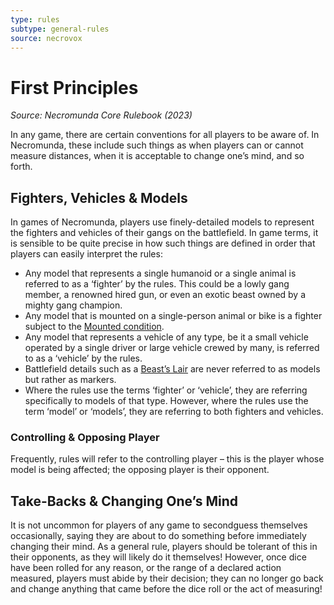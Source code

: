 ```yaml
---
type: rules
subtype: general-rules
source: necrovox
---
```


# First Principles

_Source: Necromunda Core Rulebook (2023)_

In any game, there are certain conventions for all players to be aware of. In Necromunda, these include
such things as when players can or cannot measure distances, when it is acceptable to change one’s mind, and so forth.

## Fighters, Vehicles & Models

In games of Necromunda, players use finely-detailed
models to represent the fighters and vehicles of their
gangs on the battlefield. In game terms, it is sensible
to be quite precise in how such things are defined in
order that players can easily interpret the rules:

- Any model that represents a single humanoid or a single animal is referred to as a ‘fighter’ by the rules. This could be a lowly gang member, a renowned hired gun, or even an exotic beast owned by a mighty gang champion.
- Any model that is mounted on a single-person animal or bike is a fighter subject to the [Mounted condition](/docs/general-principles/conditions#mounted).
- Any model that represents a vehicle of any type, be it a small vehicle operated by a single driver or large vehicle crewed by many, is referred to as a ‘vehicle’ by the rules.
- Battlefield details such as a [Beast’s Lair](/docs/battlefield-setup/scenario-rules#the-beasts-lair) are never referred to as models but rather as markers.
- Where the rules use the terms ‘fighter’ or ‘vehicle’, they are referring specifically to models of that type. However, where the rules use the term ‘model’ or ‘models’, they are referring to both fighters and vehicles.

### Controlling & Opposing Player

Frequently, rules will refer to the controlling player – this is the player whose model is being affected; the opposing player is their opponent.

## Take-Backs & Changing One’s Mind

It is not uncommon for players of any game to secondguess themselves occasionally, saying they are about to
do something before immediately changing their mind. As a general rule, players should be tolerant of this in their opponents, as they will likely do it themselves!
However, once dice have been rolled for any reason, or
the range of a declared action measured, players must
abide by their decision; they can no longer go back and
change anything that came before the dice roll or the
act of measuring!
